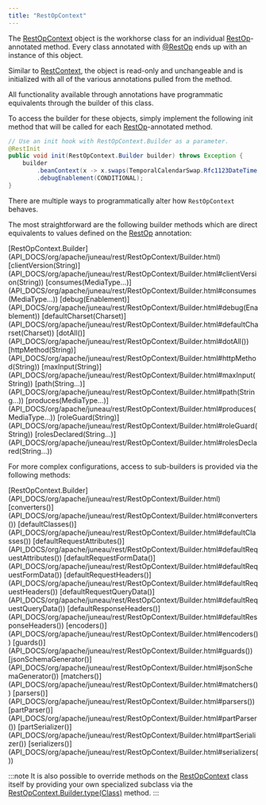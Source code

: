 ```yaml
---
title: "RestOpContext"
---
```


The [RestOpContext](API_DOCS/org/apache/juneau/rest/RestOpContext.html) object is the workhorse class for an
individual [RestOp](API_DOCS/org/apache/juneau/rest/annotation/RestOp.html)-annotated method.
Every class annotated with [@RestOp](API_DOCS/org/apache/juneau/rest/annotation/RestOp.html) ends up with an instance of this object.

Similar to [RestContext](API_DOCS/org/apache/juneau/rest/RestContext.html), the object is read-only and unchangeable
and is initialized with all of the various annotations pulled from the method.

All functionality available through annotations have programmatic equivalents through the builder of this class.

To access the builder for these objects, simply implement the following init method that will be called for each [RestOp](API_DOCS/org/apache/juneau/rest/annotation/RestOp.html)-annotated method.

```java
// Use an init hook with RestOpContext.Builder as a parameter.
@RestInit
public void init(RestOpContext.Builder builder) throws Exception {
    builder
        .beanContext(x -> x.swaps(TemporalCalendarSwap.Rfc1123DateTime.class))
        .debugEnablement(CONDITIONAL);
}
```

There are multiple ways to programmatically alter how `RestOpContext` behaves.

The most straightforward are the following builder methods which are direct equivalents to values defined on the [RestOp](API_DOCS/org/apache/juneau/rest/annotation/RestOp.html) annotation:

<tree>
<node-0><java-class>[RestOpContext.Builder](API_DOCS/org/apache/juneau/rest/RestOpContext/Builder.html)</java-class></node-0>
<node-1><java-method>[clientVersion(String)](API_DOCS/org/apache/juneau/rest/RestOpContext/Builder.html#clientVersion(String))</java-method></node-1>
<node-1><java-method>[consumes(MediaType...)](API_DOCS/org/apache/juneau/rest/RestOpContext/Builder.html#consumes(MediaType...))</java-method></node-1>
<node-1><java-method>[debug(Enablement)](API_DOCS/org/apache/juneau/rest/RestOpContext/Builder.html#debug(Enablement))</java-method></node-1>
<node-1><java-method>[defaultCharset(Charset)](API_DOCS/org/apache/juneau/rest/RestOpContext/Builder.html#defaultCharset(Charset))</java-method></node-1>
<node-1><java-method>[dotAll()](API_DOCS/org/apache/juneau/rest/RestOpContext/Builder.html#dotAll())</java-method></node-1>
<node-1><java-method>[httpMethod(String)](API_DOCS/org/apache/juneau/rest/RestOpContext/Builder.html#httpMethod(String))</java-method></node-1>
<node-1><java-method>[maxInput(String)](API_DOCS/org/apache/juneau/rest/RestOpContext/Builder.html#maxInput(String))</java-method></node-1>
<node-1><java-method>[path(String...)](API_DOCS/org/apache/juneau/rest/RestOpContext/Builder.html#path(String...))</java-method></node-1>
<node-1><java-method>[produces(MediaType...)](API_DOCS/org/apache/juneau/rest/RestOpContext/Builder.html#produces(MediaType...))</java-method></node-1>
<node-1><java-method>[roleGuard(String)](API_DOCS/org/apache/juneau/rest/RestOpContext/Builder.html#roleGuard(String))</java-method></node-1>
<node-1><java-method>[rolesDeclared(String...)](API_DOCS/org/apache/juneau/rest/RestOpContext/Builder.html#rolesDeclared(String...))</java-method></node-1>
</tree>

For more complex configurations, access to sub-builders is provided via the following methods:

<tree>
<node-0><java-class>[RestOpContext.Builder](API_DOCS/org/apache/juneau/rest/RestOpContext/Builder.html)</java-class></node-0>
<node-1><java-method>[converters()](API_DOCS/org/apache/juneau/rest/RestOpContext/Builder.html#converters())</java-method></node-1>
<node-1><java-method>[defaultClasses()](API_DOCS/org/apache/juneau/rest/RestOpContext/Builder.html#defaultClasses())</java-method></node-1>
<node-1><java-method>[defaultRequestAttributes()](API_DOCS/org/apache/juneau/rest/RestOpContext/Builder.html#defaultRequestAttributes())</java-method></node-1>
<node-1><java-method>[defaultRequestFormData()](API_DOCS/org/apache/juneau/rest/RestOpContext/Builder.html#defaultRequestFormData())</java-method></node-1>
<node-1><java-method>[defaultRequestHeaders()](API_DOCS/org/apache/juneau/rest/RestOpContext/Builder.html#defaultRequestHeaders())</java-method></node-1>
<node-1><java-method>[defaultRequestQueryData()](API_DOCS/org/apache/juneau/rest/RestOpContext/Builder.html#defaultRequestQueryData())</java-method></node-1>
<node-1><java-method>[defaultResponseHeaders()](API_DOCS/org/apache/juneau/rest/RestOpContext/Builder.html#defaultResponseHeaders())</java-method></node-1>
<node-1><java-method>[encoders()](API_DOCS/org/apache/juneau/rest/RestOpContext/Builder.html#encoders())</java-method></node-1>
<node-1><java-method>[guards()](API_DOCS/org/apache/juneau/rest/RestOpContext/Builder.html#guards())</java-method></node-1>
<node-1><java-method>[jsonSchemaGenerator()](API_DOCS/org/apache/juneau/rest/RestOpContext/Builder.html#jsonSchemaGenerator())</java-method></node-1>
<node-1><java-method>[matchers()](API_DOCS/org/apache/juneau/rest/RestOpContext/Builder.html#matchers())</java-method></node-1>
<node-1><java-method>[parsers()](API_DOCS/org/apache/juneau/rest/RestOpContext/Builder.html#parsers())</java-method></node-1>
<node-1><java-method>[partParser()](API_DOCS/org/apache/juneau/rest/RestOpContext/Builder.html#partParser())</java-method></node-1>
<node-1><java-method>[partSerializer()](API_DOCS/org/apache/juneau/rest/RestOpContext/Builder.html#partSerializer())</java-method></node-1>
<node-1><java-method>[serializers()](API_DOCS/org/apache/juneau/rest/RestOpContext/Builder.html#serializers())</java-method></node-1>
</tree>

:::note
It is also possible to override methods on the [RestOpContext](API_DOCS/org/apache/juneau/rest/RestOpContext.html)
class itself by providing your own specialized subclass via the
[RestOpContext.Builder.type(Class)](API_DOCS/org/apache/juneau/rest/RestOpContext/Builder.html#type(Class)) method.
:::
